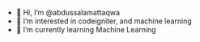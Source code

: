 - 👋 Hi, I’m @abdussalamattaqwa
- 👀 I’m interested in codeigniter, and machine learning
- 🌱 I’m currently learning Machine Learning

<!---
abdussalamattaqwa/abdussalamattaqwa is a ✨ special ✨ repository because its `README.md` (this file) appears on your GitHub profile.
You can click the Preview link to take a look at your changes.
--->
